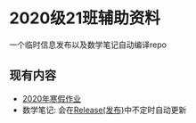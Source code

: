 # 2020级21班辅助资料

一个临时信息发布以及数学笔记自动编译repo

## 现有内容

- [2020年寒假作业](https://github.com/fihyer/cls21/blob/main/Homeworks/2020%E5%B9%B4%E5%AF%92%E5%81%87%E4%BD%9C%E4%B8%9A.md)
- 数学笔记: 会在[Release(发布)](https://github.com/fihyer/cls21/releases)中不定时自动更新
